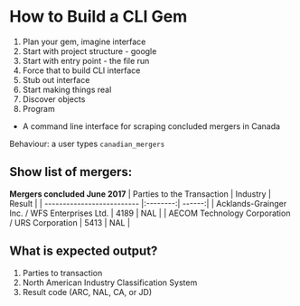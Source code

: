 # How to Build a CLI Gem

1. Plan your gem, imagine interface
2. Start with project structure - google
3. Start with entry point - the file run
4. Force that to build CLI interface
5. Stub out interface
6. Start making things real
7. Discover objects
8. Program

- A command line interface for scraping concluded mergers in Canada

Behaviour: a user types `canadian_mergers`

Show list of mergers:
------

__Mergers concluded June 2017__
| Parties to the Transaction | Industry | Result |
| -------------------------- |:--------:| ------:|
| Acklands-Grainger Inc. / WFS Enterprises Ltd. | 4189 | NAL |
| AECOM Technology Corporation / URS Corporation | 5413 | NAL |


What is expected output?
------
1. Parties to transaction
2. North American Industry Classification System
3. Result code (ARC, NAL, CA, or JD)
